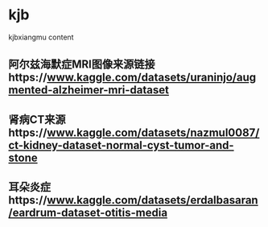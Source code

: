 # kjb
kjbxiangmu content
## 阿尔兹海默症MRI图像来源链接https://www.kaggle.com/datasets/uraninjo/augmented-alzheimer-mri-dataset
## 肾病CT来源https://www.kaggle.com/datasets/nazmul0087/ct-kidney-dataset-normal-cyst-tumor-and-stone
## 耳朵炎症https://www.kaggle.com/datasets/erdalbasaran/eardrum-dataset-otitis-media
